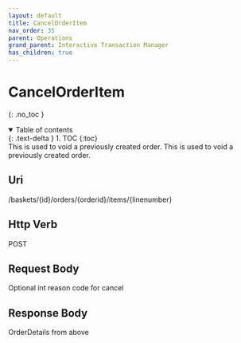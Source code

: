 ```yaml
---
layout: default
title: CancelOrderItem
nav_order: 35
parent: Operations
grand_parent: Interactive Transaction Manager
has_children: true
---
```

# CancelOrderItem
{: .no_toc }
<details open markdown="block">
  <summary>
    Table of contents
  </summary>
  {: .text-delta }
1. TOC
{:toc}
</details>
This is used to void a previously created order.
This is used to void a previously created order.

## Uri
/baskets/{id}/orders/{orderid}/items/{linenumber}

## Http Verb
POST

## Request Body
Optional int reason code for cancel

## Response Body
OrderDetails from above
